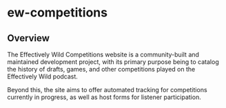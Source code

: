 # ew-competitions

## Overview

The Effectively Wild Competitions website is a community-built and maintained development project, with its primary purpose being to catalog the history of drafts, games, and other competitions played on the Effectively Wild podcast.

Beyond this, the site aims to offer automated tracking for competitions currently in progress, as well as host forms for listener participation.

